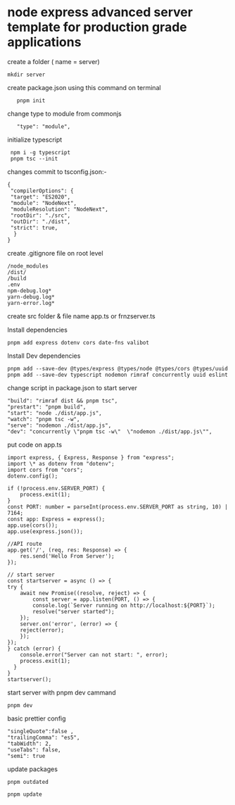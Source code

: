 <h1>
node express advanced server template for production grade applications
</h1>

<p>
create a folder ( name = server)

    mkdir server

</p>

<p>
create package.json using this command on terminal
</p>
       
       pnpm init
<p>
change type to module from commonjs
</p>

       "type": "module",

<p>
initialize typescript
</p>

     npm i -g typescript
     pnpm tsc --init

<p>
changes commit to tsconfig.json:-
</p>

    {
     "compilerOptions": {
     "target": "ES2020",
     "module": "NodeNext",
     "moduleResolution": "NodeNext",
     "rootDir": "./src",
     "outDir": "./dist",
     "strict": true,
      }
    }

<p>
create .gitignore file on root level
</p>

    /node_modules
    /dist/
    /build
    .env
    npm-debug.log*
    yarn-debug.log*
    yarn-error.log*

<p>
create src folder & file name app.ts or frnzserver.ts
</p>
<p>
Install dependencies
</p>

    pnpm add express dotenv cors date-fns valibot

<p>
Install Dev dependencies
</p>

    pnpm add --save-dev @types/express @types/node @types/cors @types/uuid
    pnpm add --save-dev typescript nodemon rimraf concurrently uuid eslint

<p>
change script in package.json to start server 
</p>

    "build": "rimraf dist && pnpm tsc",
    "prestart": "pnpm build",
    "start": "node ./dist/app.js",
    "watch": "pnpm tsc -w",
    "serve": "nodemon ./dist/app.js",
    "dev": "concurrently \"pnpm tsc -w\"  \"nodemon ./dist/app.js\"",

<p>
put code on app.ts
</p>

    import express, { Express, Response } from "express";
    import \* as dotenv from "dotenv";
    import cors from "cors";
    dotenv.config();

    if (!process.env.SERVER_PORT) {
        process.exit(1);
    }
    const PORT: number = parseInt(process.env.SERVER_PORT as string, 10) | 7164;
    const app: Express = express();
    app.use(cors());
    app.use(express.json());

    //API route
    app.get('/', (req, res: Response) => {
        res.send('Hello From Server');
    });

    // start server
    const startserver = async () => {
    try {
        await new Promise((resolve, reject) => {
            const server = app.listen(PORT, () => {
            console.log(`Server running on http://localhost:${PORT}`);
            resolve("server started");
        });
        server.on('error', (error) => {
        reject(error);
        });
    });
    } catch (error) {
        console.error("Server can not start: ", error);
        process.exit(1);
      }
    }
    startserver();

<p>
  start server with pnpm dev cammand
</p>

    pnpm dev

<p>
  basic prettier config

    "singleQuote":false ,
    "trailingComma": "es5",
    "tabWidth": 2,
    "useTabs": false,
    "semi": true

</p>

<p>update packages
    
    pnpm outdated

    pnpm update

</p>
